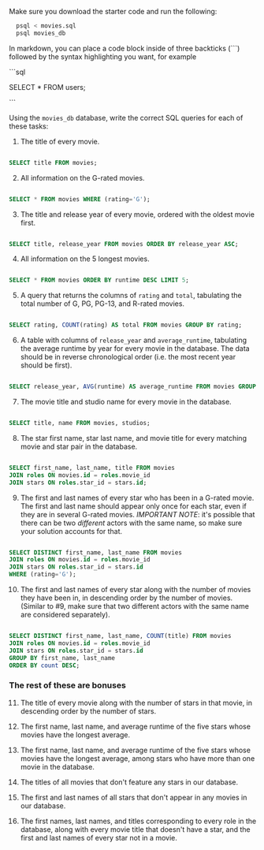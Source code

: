 Make sure you download the starter code and run the following:

```sh
  psql < movies.sql
  psql movies_db
```

In markdown, you can place a code block inside of three backticks (```) followed by the syntax highlighting you want, for example

\```sql

SELECT \* FROM users;

\```

Using the `movies_db` database, write the correct SQL queries for each of these tasks:

1.  The title of every movie.

```sql

SELECT title FROM movies;

```

2.  All information on the G-rated movies.

```sql

SELECT * FROM movies WHERE (rating='G');

```

3.  The title and release year of every movie, ordered with the
    oldest movie first.

```sql

SELECT title, release_year FROM movies ORDER BY release_year ASC;

```
    
4.  All information on the 5 longest movies.

```sql

SELECT * FROM movies ORDER BY runtime DESC LIMIT 5;

```

5.  A query that returns the columns of `rating` and `total`, tabulating the
    total number of G, PG, PG-13, and R-rated movies.

```sql

SELECT rating, COUNT(rating) AS total FROM movies GROUP BY rating;

```

6.  A table with columns of `release_year` and `average_runtime`,
    tabulating the average runtime by year for every movie in the database. The data should be in reverse chronological order (i.e. the most recent year should be first).

```sql

SELECT release_year, AVG(runtime) AS average_runtime FROM movies GROUP BY release_year ORDER BY release_year desc;

```

7.  The movie title and studio name for every movie in the
    database.

```sql

SELECT title, name FROM movies, studios;

```


8.  The star first name, star last name, and movie title for every
    matching movie and star pair in the database.

```sql

SELECT first_name, last_name, title FROM movies 
JOIN roles ON movies.id = roles.movie_id
JOIN stars ON roles.star_id = stars.id;

```

9.  The first and last names of every star who has been in a G-rated movie. The first and last name should appear only once for each star, even if they are in several G-rated movies. *IMPORTANT NOTE*: it's possible that there can be two *different* actors with the same name, so make sure your solution accounts for that.

```sql

SELECT DISTINCT first_name, last_name FROM movies
JOIN roles ON movies.id = roles.movie_id
JOIN stars ON roles.star_id = stars.id
WHERE (rating='G');

```

10. The first and last names of every star along with the number
    of movies they have been in, in descending order by the number of movies. (Similar to #9, make sure
    that two different actors with the same name are considered separately).

```sql

SELECT DISTINCT first_name, last_name, COUNT(title) FROM movies
JOIN roles ON movies.id = roles.movie_id
JOIN stars ON roles.star_id = stars.id
GROUP BY first_name, last_name
ORDER BY count DESC;

```

### The rest of these are bonuses

11. The title of every movie along with the number of stars in
    that movie, in descending order by the number of stars.

12. The first name, last name, and average runtime of the five
    stars whose movies have the longest average.

13. The first name, last name, and average runtime of the five
    stars whose movies have the longest average, among stars who have more than one movie in the database.

14. The titles of all movies that don't feature any stars in our
    database.

15. The first and last names of all stars that don't appear in any movies in our database.

16. The first names, last names, and titles corresponding to every
    role in the database, along with every movie title that doesn't have a star, and the first and last names of every star not in a movie.
